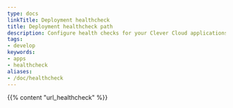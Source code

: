 ```yaml
---
type: docs
linkTitle: Deployment healthcheck
title: Deployment healthcheck path
description: Configure health checks for your Clever Cloud applications to ensure availability, automatic recovery, and seamless load balancer integration
tags:
- develop
keywords:
- apps
- healthcheck
aliases:
- /doc/healthcheck
---
```


{{% content "url_healthcheck" %}}
